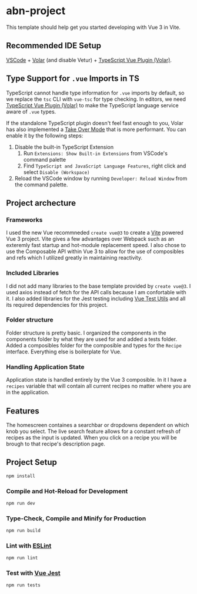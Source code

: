 # abn-project

This template should help get you started developing with Vue 3 in Vite.

## Recommended IDE Setup

[VSCode](https://code.visualstudio.com/) + [Volar](https://marketplace.visualstudio.com/items?itemName=Vue.volar) (and disable Vetur) + [TypeScript Vue Plugin (Volar)](https://marketplace.visualstudio.com/items?itemName=Vue.vscode-typescript-vue-plugin).

## Type Support for `.vue` Imports in TS

TypeScript cannot handle type information for `.vue` imports by default, so we replace the `tsc` CLI with `vue-tsc` for type checking. In editors, we need [TypeScript Vue Plugin (Volar)](https://marketplace.visualstudio.com/items?itemName=Vue.vscode-typescript-vue-plugin) to make the TypeScript language service aware of `.vue` types.

If the standalone TypeScript plugin doesn't feel fast enough to you, Volar has also implemented a [Take Over Mode](https://github.com/johnsoncodehk/volar/discussions/471#discussioncomment-1361669) that is more performant. You can enable it by the following steps:

1. Disable the built-in TypeScript Extension
    1) Run `Extensions: Show Built-in Extensions` from VSCode's command palette
    2) Find `TypeScript and JavaScript Language Features`, right click and select `Disable (Workspace)`
2. Reload the VSCode window by running `Developer: Reload Window` from the command palette.

## Project archecture

### Frameworks

I used the new Vue recommneded `create vue@3` to create a [Vite]('https://vitejs.dev/') powered Vue 3 project.  Vite gives a few advantages over Webpack such as an exteremly fast startup and hot-module replacement speed.  I also chose to use the Composable API within Vue 3 to allow for the use of composibles and refs which I utilized greatly in maintaining reactivity.

### Included Libraries

I did not add many libraries to the base template provided by `create vue@3`.  I used axios instead of fetch for the API calls because I am confortable with it.  I also added libraries for the Jest testing including [Vue Test Utils]('https://test-utils.vuejs.org/') and all its required dependencies for this project.

### Folder structure

Folder structure is pretty basic.  I organized the components in the components folder by what they are used for and added a tests folder.  Added a composibles folder for the composible and types for the `Recipe` interface.  Everything else is boilerplate for Vue.

### Handling Application State

Application state is handled entirely by the Vue 3 composible.  In it I have a `recipes` variable that will contain all current recipes no matter where you are in the application.

## Features

The homescreen containes a searchbar or dropdowns dependent on which knob you select.  The live search feature allows for a constant refresh of recipes as the input is updated.  When you click on a recipe you will be brough to that recipe's description page.

## Project Setup

```sh
npm install
```

### Compile and Hot-Reload for Development

```sh
npm run dev
```

### Type-Check, Compile and Minify for Production

```sh
npm run build
```

### Lint with [ESLint](https://eslint.org/)

```sh
npm run lint
```

### Test with [Vue Jest](https://github.com/vuejs/vue-jest)

```sh
npm run tests
```
